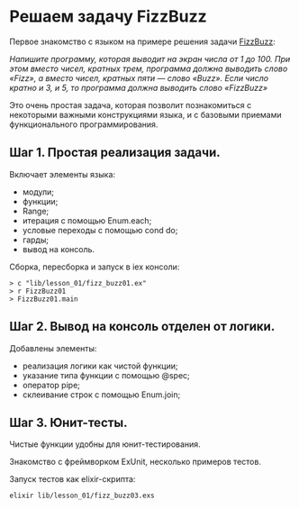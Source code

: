 # Решаем задачу FizzBuzz

Первое знакомство с языком на примере решения задачи [FizzBuzz](https://ru.wikipedia.org/wiki/Fizz_buzz):

_Напишите программу, которая выводит на экран числа от 1 до 100. При этом вместо чисел, кратных трем, программа должна выводить слово «Fizz», а вместо чисел, кратных пяти — слово «Buzz». Если число кратно и 3, и 5, то программа должна выводить слово «FizzBuzz»_

Это очень простая задача, которая позволит познакомиться с некоторыми важными конструкциями языка, и с базовыми приемами функционального программирования.


## Шаг 1. Простая реализация задачи.

Включает элементы языка:
- модули;
- функции;
- Range;
- итерация с помощью Enum.each;
- условые переходы с помощью cond do;
- гарды;
- вывод на консоль.

Сборка, пересборка и запуск в iex консоли:
```
> c "lib/lesson_01/fizz_buzz01.ex"
> r FizzBuzz01
> FizzBuzz01.main
```


## Шаг 2. Вывод на консоль отделен от логики.

Добавлены элементы:
- реализация логики как чистой функции;
- указание типа функции с помощью @spec;
- оператор pipe;
- склеивание строк с помощью Enum.join;


## Шаг 3. Юнит-тесты.

Чистые функции удобны для юнит-тестирования.

Знакомство с фреймворком ExUnit, несколько примеров тестов.

Запуск тестов как elixir-скрипта:
```
elixir lib/lesson_01/fizz_buzz03.exs
```
